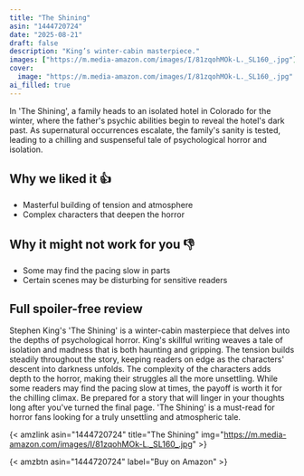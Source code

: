 ```yaml
---
title: "The Shining"
asin: "1444720724"
date: "2025-08-21"
draft: false
description: "King’s winter-cabin masterpiece."
images: ["https://m.media-amazon.com/images/I/81zqohMOk-L._SL160_.jpg"]
cover:
  image: "https://m.media-amazon.com/images/I/81zqohMOk-L._SL160_.jpg"
ai_filled: true
---
```


In 'The Shining', a family heads to an isolated hotel in Colorado for the
winter, where the father's psychic abilities begin to reveal the hotel's dark
past. As supernatural occurrences escalate, the family's sanity is tested,
leading to a chilling and suspenseful tale of psychological horror and
isolation.

## Why we liked it 👍
- Masterful building of tension and atmosphere
- Complex characters that deepen the horror

## Why it might not work for you 👎
- Some may find the pacing slow in parts
- Certain scenes may be disturbing for sensitive readers

## Full spoiler-free review
Stephen King's 'The Shining' is a winter-cabin masterpiece that delves into the
depths of psychological horror. King's skillful writing weaves a tale of
isolation and madness that is both haunting and gripping. The tension builds
steadily throughout the story, keeping readers on edge as the characters'
descent into darkness unfolds. The complexity of the characters adds depth to
the horror, making their struggles all the more unsettling. While some readers
may find the pacing slow at times, the payoff is worth it for the chilling
climax. Be prepared for a story that will linger in your thoughts long after
you've turned the final page. 'The Shining' is a must-read for horror fans
looking for a truly unsettling and atmospheric tale.

{< amzlink asin="1444720724" title="The Shining" img="https://m.media-amazon.com/images/I/81zqohMOk-L._SL160_.jpg" >}

{< amzbtn asin="1444720724" label="Buy on Amazon" >}

